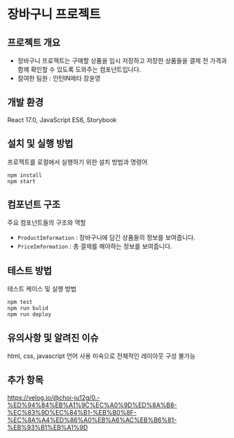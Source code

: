 # 장바구니 프로젝트

## 프로젝트 개요

- 장바구니 프로젝트는 구매할 상품을 임시 저장하고 저장한 상품들을 결제 전 가격과 함께 확인할 수 있도록 도와주는 컴포넌트입니다.
- 참여한 팀원 : 인턴IN메타 장윤영

## 개발 환경

React 17.0, JavaScript ES6, Storybook

## 설치 및 실행 방법

프로젝트를 로컬에서 실행하기 위한 설치 방법과 명령어

```
npm install
npm start
```

## 컴포넌트 구조

주요 컴포넌트들의 구조와 역할
- `ProductImformation` : 장바구니에 담긴 상품들의 정보를 보여줍니다.
- `PriceImformation` : 총 결제를 해야하는 정보를 보여줍니다.

## 테스트 방법

테스트 케이스 및 실행 방법

```
npm test
npm run bulid
npm run deploy
```

## 유의사항 및 알려진 이슈

html, css, javascript 언어 사용 미숙으로 전체적인 레이아웃 구성 불가능

## 추가 항목

https://velog.io/@choi-ju12g/0.-%ED%94%84%EB%A1%9C%EC%A0%9D%ED%8A%B8-%EC%83%9D%EC%84%B1-%EB%B0%8F-%EC%8A%A4%ED%86%A0%EB%A6%AC%EB%B6%81-%EB%93%B1%EB%A1%9D


